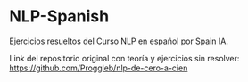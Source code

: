 # NLP-Spanish
Ejercicios resueltos del Curso NLP en español por Spain IA.

Link del repositorio original con teoría y ejercicios sin resolver: https://github.com/Proggleb/nlp-de-cero-a-cien
